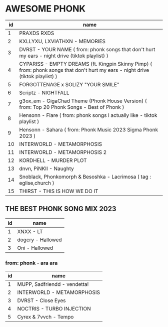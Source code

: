# AWESOME PHONK

id | name
-|-
1 | PRAXDS RXDS
2 | KXLLYXU, LXVIATHXN - MEMORIES
3 | DVRST - YOUR NAME ( from: phonk songs that don't hurt my ears - night drive (tiktok playlist) )
4 | CYPARISS - EMPTY DREAMS (ft. Kingpin Skinny Pimp) ( from: phonk songs that don't hurt my ears - night drive (tiktok playlist) )
5 | FORGOTTENAGE x SOLIZY "YOUR SMILE"
6 | Scriptz - NIGHTFALL
7 | g3ox_em - GigaChad Theme (Phonk House Version) ( from: Top 20 Phonk Songs - Best of Phonk )
8 | Hensonn - Flare  ( from: phonk songs I actually like - tiktok playlist )
9 | Hensonn - Sahara ( from: Phonk Music 2023 Sigma Phonk 2023 )
10 | INTERWORLD - METAMORPHOSIS
11 | INTERWORLD - METAMORPHOSIS 2
12 | KORDHELL - MURDER PLOT
13 | dnvn, PiNKII - Naughty
14 | Snoblack, Phonkomorph & Besoshka - Lacrimosa ( tag : eglise,church )
15 | THIRST - THIS IS HOW WE DO IT

## THE BEST PHONK SONG MIX 2023
id | name
-|-
1 | XNXX - LT
2 | dogcry - Hallowed
3 | Oni - Hallowed

### from: phonk - ara ara
id | name
-|-
1 | MUPP, Sadfriendd - vendetta!
2 | INTERWORLD - METAMORPHOSIS
3 | DVRST - Close Eyes
4 | NOCTRIS - TURBO INJECTION
5 | Cyrex & 7vvch - Tempo
